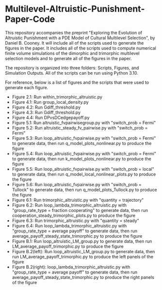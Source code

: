 # Multilevel-Altruistic-Punishment-Paper-Code

This repository accompanies the preprint "Exploring the Evolution of Altruistic Punishment with a PDE Model of Cultural Multilevel Selection", by Daniel B. Cooney. It will include all of the scripts used to generate the figures in the paper. It includes all of the scripts used to compute numerical finite volume simulations of the dimorphic and trimorphic multilevel selection models and to generate all of the figures in the paper.

The repository is organized into three folders: Scripts, Figures, and Simulation Outputs. All of the scripts can be run using Python 3.10.

For reference, below is a list of figures and the scripts that were used to generate each figure.

- Figure 2.1: Run within_trimorphic_altruistic.py
- Figure 4.1: Run group_local_density.py
- Figure 4.2: Run Gdiff_threshold.py
- Figure 4.3: Run Gdiff_threshold.py
- Figure 4.4: Run DPvsDCedgepayoff.py
- Figure 5.1: Run altruistic_fvpairwisegroup.py with "switch_prob = Fermi"
- Figure 5.2: Run altruistic_steady_fv_pairwise.py with "switch_prob = Fermi"
- Figure 5.3: Run loop_altruistic_fvpairwise.py with "switch_prob = Fermi" to generate data, then run q_model_plots_nonlinear.py to produce the figure
- Figure 5.4: Run loop_altruistic_fvpairwise.py with "switch_prob = Fermi" to generate data, then run k_model_plots_nonlinear.py to produce the figure
- Figure 5.5: Run loop_altruistic_fvpairwise.py with "switch_prob = local" to generate data, then run q_model_local_nonlinear_plots.py to produce the figure
- Figure 5.6: Run loop_altruistic_fvpairwise.py with "switch_prob = Tullock" to generate data, then run q_model_plots_Tullock.py to produce the figure
- Figure 6.1: Run trimorphic_altruistic.py with "quantity = trajectory"
- Figure 6.2: Run loop_lambda_trimorphic_altruistic.py with "group_rate_type = fraction cooperating" to generate data, then run cooperation_steady_trimorphic_plots.py to produce the figure
- Figure 6.3: Run trimorphic_altruistic.py with "quantity = steady"
- Figure 6.4: Run loop_lambda_trimorphic_altruistic.py with "group_rate_type = average payoff" to generate data, then run average_payoff_steady_state_trimorphic.py to produce the figure
- Figure B.1: Run loop_altruistic_LM_group.py to generate data, then run LM_average_payoff_trimorphic.py to produce the figure
- Figure B.2(left): Run loop_altruistic_LM_group.py to generate data, then run LM_average_payoff_trimorphic.py to produce the left panels of the figure
- Figure B.2(right): loop_lambda_trimorphic_altruistic.py with "group_rate_type = average payoff" to generate data, then run average_payoff_steady_state_trimorphic.py to produce the right panels of the figure

